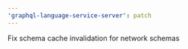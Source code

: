 ```yaml
---
'graphql-language-service-server': patch
---
```


Fix schema cache invalidation for network schemas
